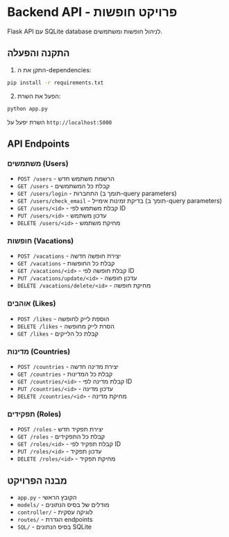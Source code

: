 # Backend API - פרויקט חופשות

Flask API עם SQLite database לניהול חופשות ומשתמשים.

## התקנה והפעלה

1. התקן את ה-dependencies:
```bash
pip install -r requirements.txt
```

2. הפעל את השרת:
```bash
python app.py
```

השרת יפעל על `http://localhost:5000`

## API Endpoints

### משתמשים (Users)
- `POST /users` - הרשמת משתמש חדש
- `GET /users` - קבלת כל המשתמשים
- `GET /users/login` - התחברות (תומך ב-query parameters)
- `GET /users/check_email` - בדיקת זמינות אימייל (תומך ב-query parameters)
- `GET /users/<id>` - קבלת משתמש לפי ID
- `PUT /users/<id>` - עדכון משתמש
- `DELETE /users/<id>` - מחיקת משתמש

### חופשות (Vacations)
- `POST /vacations` - יצירת חופשה חדשה
- `GET /vacations` - קבלת כל החופשות
- `GET /vacations/<id>` - קבלת חופשה לפי ID
- `PUT /vacations/update/<id>` - עדכון חופשה
- `DELETE /vacations/delete/<id>` - מחיקת חופשה

### אוהבים (Likes)
- `POST /likes` - הוספת לייק לחופשה
- `DELETE /likes` - הסרת לייק מחופשה
- `GET /likes` - קבלת כל הלייקים

### מדינות (Countries)
- `POST /countries` - יצירת מדינה חדשה
- `GET /countries` - קבלת כל המדינות
- `GET /countries/<id>` - קבלת מדינה לפי ID
- `PUT /countries/<id>` - עדכון מדינה
- `DELETE /countries/<id>` - מחיקת מדינה

### תפקידים (Roles)
- `POST /roles` - יצירת תפקיד חדש
- `GET /roles` - קבלת כל התפקידים
- `GET /roles/<id>` - קבלת תפקיד לפי ID
- `PUT /roles/<id>` - עדכון תפקיד
- `DELETE /roles/<id>` - מחיקת תפקיד

## מבנה הפרויקט

- `app.py` - הקובץ הראשי
- `models/` - מודלים של בסיס הנתונים
- `controller/` - לוגיקה עסקית
- `routes/` - הגדרת endpoints
- `SQL/` - בסיס הנתונים SQLite
